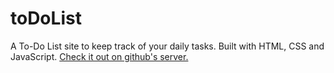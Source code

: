 # toDoList

A To-Do List site to keep track of your daily tasks. Built with HTML, CSS and JavaScript.
[Check it out on github's server.](https://chuks3.github.io/toDoList/)